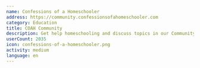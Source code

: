 ```yaml
---
name: Confessions of a Homeschooler
address: https://community.confessionsofahomeschooler.com
category: Education
title: COAH Community
description: Get help homeschooling and discuss topics in our Community Forum
userCount: 2035
icon: confessions-of-a-homeschooler.png
activity: medium
language: en
---
```

